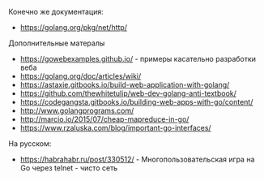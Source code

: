 Конечно же документация:
* https://golang.org/pkg/net/http/

Дополнительные матералы
* https://gowebexamples.github.io/ - примеры касательно разработки веба
* https://golang.org/doc/articles/wiki/
* https://astaxie.gitbooks.io/build-web-application-with-golang/
* https://github.com/thewhitetulip/web-dev-golang-anti-textbook/
* https://codegangsta.gitbooks.io/building-web-apps-with-go/content/
* http://www.golangprograms.com/
* http://marcio.io/2015/07/cheap-mapreduce-in-go/
* https://www.rzaluska.com/blog/important-go-interfaces/

На русском:
* https://habrahabr.ru/post/330512/ - Многопользовательская игра на Go через telnet - чисто сеть
